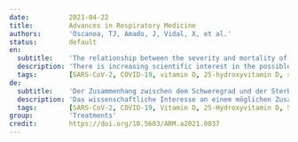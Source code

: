```yaml
---
date:          2021-04-22
title:         Advances in Respiratory Medicine
authors:       'Oscanoa, TJ, Amado, J, Vidal, X, et al.'
status:        default
en:
  subtitle:    'The relationship between the severity and mortality of SARS-CoV-2 infection and 25-hydroxyvitamin D concentration — a metaanalysis'
  description: 'There is increasing scientific interest in the possible association between hypovitaminosis D and the risk of SARS-CoV-2 infection severity and/or mortality.  Objective: To conduct a metanalysis of the association between 25-hydroxyvitamin D (25(OH)D) concentration and SARS-CoV-2 infection severity or mortality.Material and methods: We searched PubMed, EMBASE, Google scholar and the Cochrane Database of Systematic Reviews for studies published between December 2019 and December 2020. Effect statistics were pooled using random effects models. The quality of included studies was assessed with the Newcastle–Ottawa Scale (NOS). Targeted outcomes: mortality and severity proportions in COVID-19 patients with 25(OH)D deficiency, defined as serum 25(OH)D < 50 nmol/L.  Results: In the 23 studies included (n = 2692), the mean age was 60.8 (SD ± 15.9) years and 53.8% were men. Results suggested that vitamin 25(OH)D deficiency was associated with increased risk of severe SARS-CoV-2 disease (RR 2.00; 95% CI 1.47–2.71, 17 studies) and mortality (RR 2.45; 95% CI 1.24–4.84, 13 studies). Only 7/23 studies reported C-reactive protein values, all of which were > 10 mg/L.Conclusions 25(OH)D deficiency seems associated with increased SARS-CoV-2 infection severity and mortality. However, findings do not imply causality, and randomized controlled trials are required, and new studies should be designed to determine if decreased 25(OH)D is an epiphenomenon or consequence of the inflammatory process associated with severe forms of SARS-CoV-2. Meanwhile, the concentration of 25(OH)D could be considered as a negative acute phase reactant and a poor prognosis in COVID-19 infection.'
  tags:        [SARS-CoV-2, COVID-19, vitamin D, 25-hydroxyvitamin D, severity]
de:
  subtitle:    'Der Zusammenhang zwischen dem Schweregrad und der Sterblichkeit einer SARS-CoV-2-Infektion und der 25-Hydroxyvitamin-D-Konzentration - eine Metaanalyse'
  description: 'Das wissenschaftliche Interesse an einem möglichen Zusammenhang zwischen Hypovitaminose D und dem Risiko einer SARS-CoV-2-Infektion und/oder Mortalität nimmt zu. Ziel ist die Durchführung einer Metaanalyse des Zusammenhangs zwischen der 25-Hydroxyvitamin D (25(OH)D)-Konzentration und dem Schweregrad oder der Sterblichkeit einer SARS-CoV-2-Infektion. Wir durchsuchten PubMed, EMBASE, Google scholar und die Cochrane Database of Systematic Reviews nach Studien, die zwischen Dezember 2019 und Dezember 2020 veröffentlicht wurden. Effektstatistiken wurden mit Hilfe von Modellen mit zufälligen Effekten gepoolt. Die Qualität der eingeschlossenen Studien wurde mit der Newcastle-Ottawa-Skala (NOS) bewertet. Endpunkte waren die Sterblichkeit und die Schweregrade bei COVID-19-Patienten mit 25(OH)D-Mangel, definiert als Serum 25(OH)D < 50 nmol/L. In den 23 eingeschlossenen Studien (n = 2692) betrug das Durchschnittsalter 60,8 (SD ± 15,9) Jahre, 53,8 % waren Männer. Die Ergebnisse deuten darauf hin, dass ein Vitamin 25(OH)D-Mangel mit einem erhöhten Risiko einer schweren SARS-CoV-2-Erkrankung (RR 2,00; 95% CI 1,47-2,71, 17 Studien) und einer erhöhten Sterblichkeit (RR 2,45; 95% CI 1,24-4,84, 13 Studien) verbunden war. Nur 7 von 23 Studien berichteten über Werte des C-reaktiven Proteins, die alle über 10 mg/L lagen. 25(OH)D-Mangel scheint mit einem erhöhten Schweregrad der SARS-CoV-2-Infektion und einer erhöhten Sterblichkeit verbunden zu sein. Die Ergebnisse implizieren jedoch keine Kausalität. Randomisierte kontrollierte Studien sind erforderlich, und neue Studien sollten konzipiert werden, um festzustellen, ob ein vermindertes 25(OH)D ein Epiphänomen oder eine Folge des Entzündungsprozesses ist, der mit schweren Formen von SARS-CoV-2 einhergeht. In der Zwischenzeit könnte die 25(OH)D-Konzentration als negativer Akute-Phase-Reaktant und schlechte Prognose bei einer COVID-19-Infektion angesehen werden.' 
  tags:        [SARS-CoV-2, COVID-19, Vitamin D, 25-Hydroxyvitamin D, Schweregrad]
group:         'Treatments'
credit:        https://doi.org/10.5603/ARM.a2021.0037
---
```

